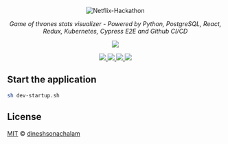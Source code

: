 <p align="center">
  <img src="https://miro.medium.com/max/7680/1*D1fC_i7VXd2PxbZ63soJGw.jpeg" alt="Netflix-Hackathon">
</p>
<p align="center">
    <em>Game of thrones stats visualizer - Powered by Python, PostgreSQL, React, Redux, Kubernetes, Cypress E2E and Github CI/CD</em>
</p>
<p  align="center">
  <a href="https://sonarcloud.io/dashboard?id=netflix-hackathon">
      <img src="https://sonarcloud.io/api/project_badges/quality_gate?project=netflix-hackathon"/>
  </a>
</p>
<p  align="center">
  <a href="https://www.codacy.com/gh/dineshsonachalam/netflix-hackathon/dashboard?utm_source=github.com&amp;utm_medium=referral&amp;utm_content=dineshsonachalam/netflix-hackathon&amp;utm_campaign=Badge_Grade">
      <img src="https://app.codacy.com/project/badge/Grade/a3d11ce62dcd4067a6891f8ed0c4f50c" />
  </a>
  <a href="https://github.com/dineshsonachalam/Netflix-Hackathon/actions/workflows/k8-deploy.yml" alt="CI/CD status">
      <img src="https://github.com/dineshsonachalam/Netflix-Hackathon/actions/workflows/k8-deploy.yml/badge.svg" />
  </a>
  <a href="https://www.python.org/downloads/release/python-390/" alt="Python 3.9">
      <img src="https://img.shields.io/badge/python-3.9-blue.svg" />
  </a>
  <a href="https://hub.docker.com/repository/docker/dineshsonachalam/netflix-hackathon-backend" alt="Docker pulls">
      <img src="https://img.shields.io/docker/pulls/dineshsonachalam/netflix-hackathon-backend.svg" />
  </a>
</p>

## Start the application

```sh
sh dev-startup.sh
```

## License

[MIT](https://choosealicense.com/licenses/mit/) © [dineshsonachalam](https://www.github.com/dineshsonachalam)